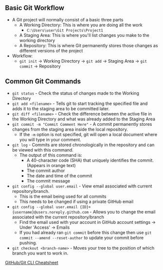 ## Basic Git Workflow
- A Git project will normally consist of a basic three parts
	- A Working Directory: This is where you are doing all the work
		- `C:\Users\user\Git Projects\Project1`
	- A Staging Area: This is where you'll list changes you make to the working directory
	- A Repository: This is where Git permanently stores those changes as different versions of the project
- Workflow:
	- `git init` -> Working Directory -> `git add` -> Staging Area -> `git commit` -> Repository

## Common Git Commands
- `git status` - Check the status of changes made to the Working Directory
- `git add <filename>` - Tells git to start tracking the specified file and adds it to the staging area to be committed later.
- `git diff <filename>` - Check the difference between the active file in the Working Directory and what was already added to the Staging Area
- `git commit -m "Commit Comment Here"` - A commit permanently stores changes from the staging area inside the local repository.
	- If the `-m` option is not specified, git will open a local document where you will type in your comment.
- `git log` - Commits are stored chronologically in the repository and can be viewed with this command.
	- The output of this command is:
		- A 40-character code (SHA) that uniquely identifies the commit. (Appears in orange text)
		- The commit author
		- The date and time of the commit
		- The commit message
- `git config --global user.email` - View email associated with current repository/branch.
	- This is the email being used for all commits
	- This needs to be changed if using a private GitHub email
- `git config --global user.email {ID}+{username}@users.noreply.github.com` - Allows you to change the email associated with the current repository/branch
	- Find the email used with your account in GitHub account settings -> Under 'Access' -> Emails
	- If you had already ran `git commit` before this change then use `git commit --amend --reset-author` to update your commit before pushing.
- `git checkout <branch-name>` - Moves your tree to the position of which branch you want to work in.

[GitHub/Git CLI Cheatsheet](/Cheatsheets/git-cheat-sheet-education.pdf)